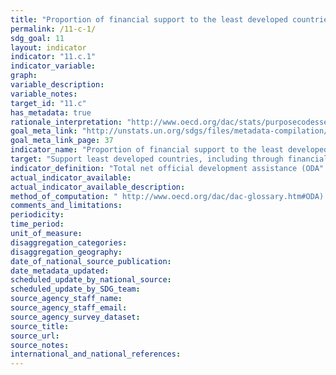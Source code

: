 ```yaml
---
title: "Proportion of financial support to the least developed countries that is allocated to the construction and retrofitting of sustainable, resilient and resourceefficient buildings utilizing local materials"
permalink: /11-c-1/
sdg_goal: 11
layout: indicator
indicator: "11.c.1"
indicator_variable: 
graph: 
variable_description: 
variable_notes: 
target_id: "11.c"
has_metadata: true
rationale_interpretation: "http://www.oecd.org/dac/stats/purposecodessectorclassification.htm) and urban development and management (code 43030) subsectors in the Least Developed Countries. Data expressed in US dollars at the average annual exchange rate."
goal_meta_link: "http://unstats.un.org/sdgs/files/metadata-compilation/Metadata-Goal-11.pdf"
goal_meta_link_page: 37
indicator_name: "Proportion of financial support to the least developed countries that is allocated to the construction and retrofitting of sustainable, resilient and resourceefficient buildings utilizing local materials"
target: "Support least developed countries, including through financial and technical assistance, in building sustainable and resilient buildings utilizing local materials."
indicator_definition: "Total net official development assistance (ODA"
actual_indicator_available: 
actual_indicator_available_description: 
method_of_computation: " http://www.oecd.org/dac/dac-glossary.htm#ODA) to the construction (purpose code 32310"
comments_and_limitations: 
periodicity: 
time_period: 
unit_of_measure: 
disaggregation_categories: 
disaggregation_geography: 
date_of_national_source_publication: 
date_metadata_updated: 
scheduled_update_by_national_source: 
scheduled_update_by_SDG_team: 
source_agency_staff_name: 
source_agency_staff_email: 
source_agency_survey_dataset: 
source_title: 
source_url: 
source_notes: 
international_and_national_references: 
---
```


